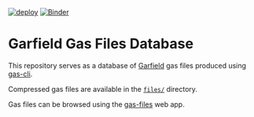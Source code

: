 
[![deploy](https://github.com/lobis/gas-files/actions/workflows/deploy.yml/badge.svg)](https://github.com/lobis/gas-files/actions/workflows/deploy.yml)
[![Binder](https://mybinder.org/badge_logo.svg)](https://mybinder.org/v2/gh/lobis/gas-files/HEAD?labpath=notebooks%2Fdrift_velocity.ipynb)

# Garfield Gas Files Database

This repository serves as a database of [Garfield](https://gitlab.cern.ch/garfield/garfieldpp) gas files produced using [gas-cli](https://github.com/lobis/gas-cli).

Compressed gas files are available in the [`files/`](https://github.com/lobis/gas-files/tree/main/files) directory.

Gas files can be browsed using the [gas-files](https://lobis.github.io/gas-files/) web app.
